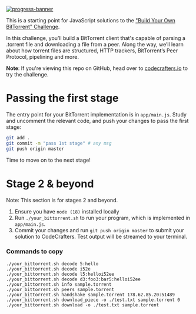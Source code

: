 [![progress-banner](https://backend.codecrafters.io/progress/bittorrent/22275c11-8399-414e-b71e-d47baf406db1)](https://app.codecrafters.io/users/mcgingras?r=2qF)

This is a starting point for JavaScript solutions to the
["Build Your Own BitTorrent" Challenge](https://app.codecrafters.io/courses/bittorrent/overview).

In this challenge, you’ll build a BitTorrent client that's capable of parsing a
.torrent file and downloading a file from a peer. Along the way, we’ll learn
about how torrent files are structured, HTTP trackers, BitTorrent’s Peer
Protocol, pipelining and more.

**Note**: If you're viewing this repo on GitHub, head over to
[codecrafters.io](https://codecrafters.io) to try the challenge.

# Passing the first stage

The entry point for your BitTorrent implementation is in `app/main.js`. Study
and uncomment the relevant code, and push your changes to pass the first stage:

```sh
git add .
git commit -m "pass 1st stage" # any msg
git push origin master
```

Time to move on to the next stage!

# Stage 2 & beyond

Note: This section is for stages 2 and beyond.

1. Ensure you have `node (18)` installed locally
1. Run `./your_bittorrent.sh` to run your program, which is implemented in
   `app/main.js`.
1. Commit your changes and run `git push origin master` to submit your solution
   to CodeCrafters. Test output will be streamed to your terminal.

### Commands to copy

```
./your_bittorrent.sh decode 5:hello
./your_bittorrent.sh decode i52e
./your_bittorrent.sh decode l5:helloi52ee
./your_bittorrent.sh decode d3:foo3:bar5:helloi52ee
./your_bittorrent.sh info sample.torrent
./your_bittorrent.sh peers sample.torrent
./your_bittorrent.sh handshake sample.torrent 178.62.85.20:51489
./your_bittorrent.sh download_piece -o ./test.txt sample.torrent 0
./your_bittorrent.sh download -o ./test.txt sample.torrent
```
